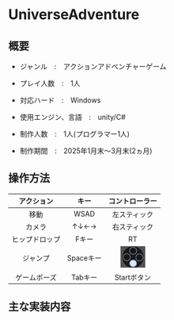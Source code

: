 # UniverseAdventure
## 概要
* ジャンル　:　アクションアドベンチャーゲーム
* プレイ人数　:　1人
* 対応ハード　:　Windows

* 使用エンジン、言語　:　unity/C#
* 制作人数　:　1人(プログラマー1人)
* 制作期間　:　2025年1月末～3月末(2ヵ月)

## 操作方法
|アクション|キー|コントローラー|
|:--:|:--:|:--:|
|移動|WSAD|左スティック|
|カメラ|↑↓←→|右スティック|
|ヒップドロップ|Fキー|RT|
|ジャンプ|Spaceキー|![Bボタン](SouthButton.png)
|ゲームポーズ|Tabキー|Startボタン

## 主な実装内容




